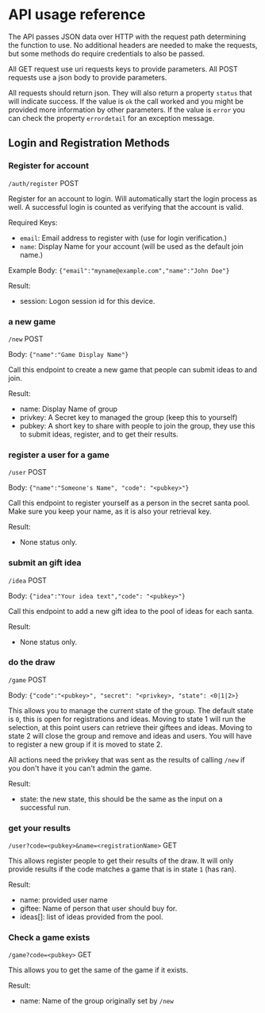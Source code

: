 # API usage reference

The API passes JSON data over HTTP with the request path determining the function to use.
No additional headers are needed to make the requests,
but some methods do require credentials to also be passed.

All GET request use uri requests keys to provide parameters.
All POST requests use a json body to provide parameters.

All requests should return json. They will also return a property `status` that will indicate success. If the value is `ok` the call worked and you
might be provided more information by other parameters. If the value is `error` you can check the property `errordetail` for an exception message.

## Login and Registration Methods

### Register for account

`/auth/register` POST

Register for an account to login. Will automatically start the login process as well.
A successful login is counted as verifying that the account is valid.

Required Keys:

* `email`: Email address to register with (use for login verification.)
* `name`: Display Name for your account (will be used as the default join name.)

Example Body: `{"email":"myname@example.com","name":"John Doe"}`

Result:

* session: Logon session id for this device.


### a new game

`/new` POST

Body: `{"name":"Game Display Name"}`

Call this endpoint to create a new game that people can submit ideas to and join.

Result:

* name: Display Name of group
* privkey: A Secret key to managed the group (keep this to yourself)
* pubkey: A short key to share with people to join the group, they use this to submit ideas, register, and to get their results.

### register a user for a game

`/user` POST

Body: `{"name":"Someone's Name", "code": "<pubkey>"}`

Call this endpoint to register yourself as a person in the secret santa pool. Make sure you keep your name, as it is also your retrieval key.

Result:

* None status only.

### submit an gift idea

`/idea` POST

Body: `{"idea":"Your idea text","code": "<pubkey>"}`

Call this endpoint to add a new gift idea to the pool of ideas for each santa.

Result:

* None status only.

### do the draw

`/game` POST

Body: `{"code":"<pubkey>", "secret": "<privkey>, "state": <0|1|2>}`

This allows you to manage the current state of the group. The default state is `0`, this is open for registrations and ideas.
Moving to state 1 will run the selection, at this point users can retrieve their giftees and ideas.
Moving to state 2 will close the group and remove and ideas and users. You will have to register a new group if it is moved to state 2.

All actions need the privkey that was sent as the results of calling `/new` if you don't have it you can't admin the game.

Result:

* state: the new state, this should be the same as the input on a successful run.

### get your results

`/user?code=<pubkey>&name=<registrationName>` GET

This allows register people to get their results of the draw. It will only provide results if the code matches a game that is in state `1` (has ran).

Result:

* name: provided user name
* giftee: Name of person that user should buy for.
* ideas[]: list of ideas provided from the pool.


### Check a game exists

`/game?code=<pubkey>` GET

This allows you to get the same of the game if it exists.

Result:

* name: Name of the group originally set by `/new`